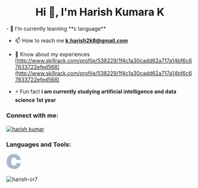 <h1 align="center">Hi 👋, I'm Harish Kumara K</h1>
- 🌱 I’m currently learning **c language**

- 📫 How to reach me **k.harish2k8@gmail.com**

- 📄 Know about my experiences [http://www.skillrack.com/profile/538229/1f4c1a30cadd62a717a14bf6c67833722efed568](http://www.skillrack.com/profile/538229/1f4c1a30cadd62a717a14bf6c67833722efed568)

- ⚡ Fun fact **i am currently studying artificial intelligence and data science 1st year**

<h3 align="left">Connect with me:</h3>
<p align="left">
<a href="https://linkedin.com/in/harish kumar" target="blank"><img align="center" src="https://raw.githubusercontent.com/rahuldkjain/github-profile-readme-generator/master/src/images/icons/Social/linked-in-alt.svg" alt="harish kumar" height="30" width="40" /></a>
</p>

<h3 align="left">Languages and Tools:</h3>
<p align="left"> <a href="https://www.cprogramming.com/" target="_blank" rel="noreferrer"> <img src="https://raw.githubusercontent.com/devicons/devicon/master/icons/c/c-original.svg" alt="c" width="40" height="40"/> </a> </p>

<p><img align="center" src="https://github-readme-stats.vercel.app/api/top-langs?username=harish-cr7&show_icons=true&locale=en&layout=compact" alt="harish-cr7" /></p>
